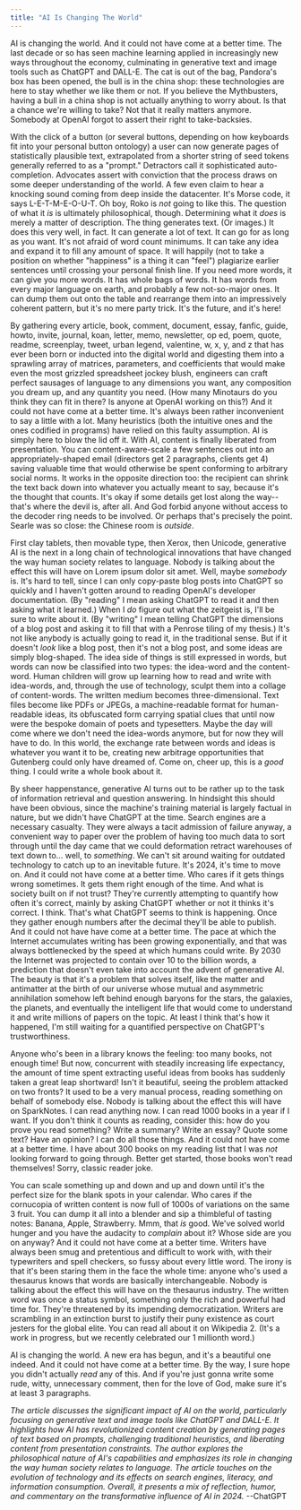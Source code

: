 ```yaml
---
title: "AI Is Changing The World"
---
```


AI is changing the world. And it could not have come at a better time. The
last decade or so has seen machine learning applied in increasingly
new ways throughout the economy, culminating in generative text and
image tools such as ChatGPT and DALL-E. The cat is out of the bag,
Pandora's box has been opened, the bull is in the china shop: these
technologies are here to stay whether we like them or not. If you believe
the Mythbusters, having a bull in a china shop is not actually anything
to worry about. Is that a chance we're willing to take? Not that it
really matters anymore. Somebody at OpenAI forgot to assert their right
to take-backsies.

With the click of a button (or several buttons, depending on how keyboards
fit into your personal button ontology) a user can now generate pages
of statistically plausible text, extrapolated from a shorter string
of seed tokens generally referred to as a "prompt." Detractors call it
sophisticated auto-completion. Advocates assert with conviction that the
process draws on some deeper understanding of the world. A few even claim
to hear a knocking sound coming from deep inside the datacenter. It's
Morse code, it says L-E-T-M-E-O-U-T. Oh boy, Roko is *not* going to
like this. The question of what it *is* is ultimately philosophical,
though. Determining what it *does* is merely a matter of description. The
thing generates text. (Or images.) It does this very well, in fact. It
can generate a lot of text. It can go for as long as you want. It's not
afraid of word count minimums. It can take any idea and expand it to fill
any amount of space. It will happily (not to take a position on whether
"happiness" is a thing it can "feel") plagiarize earlier sentences until
crossing your personal finish line. If you need more words, it can give
you more words. It has whole bags of words. It has words from every major
language on earth, and probably a few not-so-major ones. It can dump
them out onto the table and rearrange them into an impressively coherent
pattern, but it's no mere party trick. It's the future, and it's here!

By gathering every article, book, comment, document, essay, fanfic,
guide, howto, invite, journal, koan, letter, memo, newsletter, op ed,
poem, quote, readme, screenplay, tweet, urban legend, valentine, w,
x, y, and z that has ever been born or inducted into the digital world
and digesting them into a sprawling array of matrices, parameters, and
coefficients that would make even the most grizzled spreadsheet jockey
blush, engineers can craft perfect sausages of language to any dimensions
you want, any composition you dream up, and any quantity you need. (How
many Minotaurs do you think they can fit in there? Is anyone at OpenAI
working on this?) And it could not have come at a better time. It's
always been rather inconvenient to say a little with a lot. Many
heuristics (both the intuitive ones and the ones codified in programs)
have relied on this faulty assumption. AI is simply here to blow the lid
off it. With AI, content is finally liberated from presentation. You can
content-aware-scale a few sentences out into an appropriately-shaped email
(directors get 2 paragraphs, clients get 4) saving valuable time that
would otherwise be spent conforming to arbitrary social norms. It works
in the opposite direction too: the recipient can shrink the text back
down into whatever you actually meant to say, because it's the thought
that counts. It's okay if some details get lost along the way--that's
where the devil is, after all. And God forbid anyone without access to
the decoder ring needs to be involved. Or perhaps that's precisely the
point. Searle was so close: the Chinese room is *outside*.

First clay tablets, then movable type, then Xerox, then Unicode,
generative AI is the next in a long chain of technological innovations
that have changed the way human society relates to language. Nobody
is talking about the effect this will have on Lorem ipsum dolor sit
amet. Well, maybe *somebody* is. It's hard to tell, since I can only
copy-paste blog posts into ChatGPT so quickly and I haven't gotten
around to reading OpenAI's developer documentation. (By "reading" I
mean asking ChatGPT to read it and then asking what it learned.) When
I *do* figure out what the zeitgeist is, I'll be sure to write about
it. (By "writing" I mean telling ChatGPT the dimensions of a blog post
and asking it to fill that with a Penrose tiling of my thesis.) It's
not like anybody is actually going to read it, in the traditional
sense. But if it doesn't *look* like a blog post, then it's not a blog
post, and some ideas are simply blog-shaped. The idea side of things
is still expressed in words, but words can now be classified into two
types: the idea-word and the content-word. Human children will grow up
learning how to read and write with idea-words, and, through the use
of technology, sculpt them into a collage of content-words. The written
medium becomes three-dimensional. Text files become like PDFs or JPEGs,
a machine-readable format for human-readable ideas, its obfuscated form
carrying spatial clues that until now were the bespoke domain of poets and
typesetters. Maybe the day will come where we don't need the idea-words
anymore, but for now they will have to do. In this world, the exchange
rate between words and ideas is whatever you want it to be, creating new
arbitrage opportunities that Gutenberg could only have dreamed of. Come
on, cheer up, this is a *good* thing. I could write a whole book about it.

By sheer happenstance, generative AI turns out to be rather up to the
task of information retrieval and question answering. In hindsight this
should have been obvious, since the machine's training material is largely
factual in nature, but we didn't have ChatGPT at the time. Search engines
are a necessary casualty. They were always a tacit admission of failure
anyway, a convenient way to paper over the problem of having too much
data to sort through until the day came that we could deformation retract
warehouses of text down to... well, to *something*. We can't sit around
waiting for outdated technology to catch up to an inevitable future. It's
2024, it's time to move on. And it could not have come at a better
time. Who cares if it gets things wrong sometimes. It gets them right
enough of the time. And what is society built on if not trust? They're
currently attempting to quantify how often it's correct, mainly by asking
ChatGPT whether or not it thinks it's correct. I think. That's what
ChatGPT seems to think is happening. Once they gather enough numbers after
the decimal they'll be able to publish. And it could not have have come at
a better time. The pace at which the Internet accumulates writing has been
growing exponentially, and that was always bottlenecked by the speed at
which humans could write. By 2030 the Internet was projected to contain
over 10 to the billion words, a prediction that doesn't even take into
account the advent of generative AI. The beauty is that it's a problem
that solves itself, like the matter and antimatter at the birth of our
universe whose mutual and asymmetric annihilation somehow left behind
enough baryons for the stars, the galaxies, the planets, and eventually
the intelligent life that would come to understand it and write millions
of papers on the topic. At least I think that's how it happened, I'm
still waiting for a quantified perspective on ChatGPT's trustworthiness.

Anyone who's been in a library knows the feeling: too many books,
not enough time! But now, concurrent with steadily increasing life
expectancy, the amount of time spent extracting useful ideas from books
has suddenly taken a great leap shortward! Isn't it beautiful, seeing
the problem attacked on two fronts? It used to be a very manual process,
reading something on behalf of somebody else. Nobody is talking about
the effect this will have on SparkNotes. I can read anything now. I
can read 1000 books in a year if I want. If you don't think it counts
as reading, consider this: how do you prove you read something? Write a
summary? Write an essay? Quote some text? Have an opinion? I can do all
those things. And it could not have come at a better time. I have about
300 books on my reading list that I was *not* looking forward to going
through. Better get started, those books won't read themselves! Sorry,
classic reader joke.

You can scale something up and down and up and down until it's the
perfect size for the blank spots in your calendar. Who cares if the
cornucopia of written content is now full of 1000s of variations
on the same 3 fruit. You can dump it all into a blender and sip a
thimbleful of tasting notes: Banana, Apple, Strawberry. Mmm, that *is*
good. We've solved world hunger and you have the audacity to *complain*
about it? Whose side are you on anyway? And it could not have come at a
better time. Writers have always been smug and pretentious and difficult
to work with, with their typewriters and spell checkers, so fussy about
every little word. The irony is that it's been staring them in the
face the whole time: anyone who's used a thesaurus knows that words are
basically interchangeable. Nobody is talking about the effect this will
have on the thesaurus industry. The written word was once a status symbol,
something only the rich and powerful had time for. They're threatened by
its impending democratization. Writers are scrambling in an extinction
burst to justify their puny existence as court jesters for the global
elite. You can read all about it on Wikipedia 2. (It's a work in progress,
but we recently celebrated our 1 millionth word.)

AI is changing the world. A new era has begun, and it's a beautiful one
indeed. And it could not have come at a better time. By the way, I sure
hope you didn't actually *read* any of this. And if you're just gonna
write some rude, witty, unnecessary comment, then for the love of God,
make sure it's at least 3 paragraphs.

*The article discusses the significant impact of AI on the world,
particularly focusing on generative text and image tools like ChatGPT
and DALL-E. It highlights how AI has revolutionized content creation
by generating pages of text based on prompts, challenging traditional
heuristics, and liberating content from presentation constraints. The
author explores the philosophical nature of AI's capabilities and
emphasizes its role in changing the way human society relates to
language. The article touches on the evolution of technology and its
effects on search engines, literacy, and information consumption. Overall,
it presents a mix of reflection, humor, and commentary on the
transformative influence of AI in 2024.* --ChatGPT
